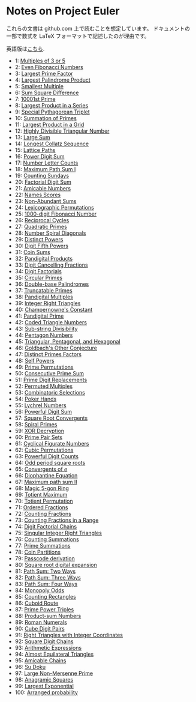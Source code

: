 # Notes on Project Euler

これらの文書は github.com 上で読むことを想定しています。
ドキュメントの一部で数式を LaTeX フォーマットで記述したのが理由です。

英語版は[こちら](./README.md).

- 1: [Multiples of 3 or 5](./ja/p0001.md)
- 2: [Even Fibonacci Numbers](./ja/p0002.md)
- 3: [Largest Prime Factor](./ja/p0003.md)
- 4: [Largest Palindrome Product](./ja/p0004.md)
- 5: [Smallest Multiple](./ja/p0005.md)
- 6: [Sum Square Difference](./ja/p0006.md)
- 7: [10001st Prime](./ja/p0007.md)
- 8: [Largest Product in a Series](./ja/p0008.md)
- 9: [Special Pythagorean Triplet](./ja/p0009.md)
- 10: [Summation of Primes](./ja/p0010.md)
- 11: [Largest Product in a Grid](./ja/p0011.md)
- 12: [Highly Divisible Triangular Number](./ja/p0012.md)
- 13: [Large Sum](./ja/p0013.md)
- 14: [Longest Collatz Sequence](./ja/p0014.md)
- 15: [Lattice Paths](./ja/p0015.md)
- 16: [Power Digit Sum](./ja/p0016.md)
- 17: [Number Letter Counts](./ja/p0017.md)
- 18: [Maximum Path Sum I](./ja/p0018.md)
- 19: [Counting Sundays](./ja/p0019.md)
- 20: [Factorial Digit Sum](./ja/p0020.md)
- 21: [Amicable Numbers](./ja/p0021.md)
- 22: [Names Scores](./ja/p0022.md)
- 23: [Non-Abundant Sums](./ja/p0023.md)
- 24: [Lexicographic Permutations](./ja/p0024.md)
- 25: [1000-digit Fibonacci Number](./ja/p0025.md)
- 26: [Reciprocal Cycles](./ja/p0026.md)
- 27: [Quadratic Primes](./ja/p0027.md)
- 28: [Number Spiral Diagonals](./ja/p0028.md)
- 29: [Distinct Powers](./ja/p0029.md)
- 30: [Digit Fifth Powers](./ja/p0030.md)
- 31: [Coin Sums](./ja/p0031.md)
- 32: [Pandigital Products](./ja/p0032.md)
- 33: [Digit Cancelling Fractions](./ja/p0033.md)
- 34: [Digit Factorials](./ja/p0034.md)
- 35: [Circular Primes](./ja/p0035.md)
- 36: [Double-base Palindromes](./ja/p0036.md)
- 37: [Truncatable Primes](./ja/p0037.md)
- 38: [Pandigital Multiples](./ja/p0038.md)
- 39: [Integer Right Triangles](./ja/p0039.md)
- 40: [Champernowne's Constant](./ja/p0040.md)
- 41: [Pandigital Prime](./ja/p0041.md)
- 42: [Coded Triangle Numbers](./ja/p0042.md)
- 43: [Sub-string Divisibility](./ja/p0043.md)
- 44: [Pentagon Numbers](./ja/p0044.md)
- 45: [Triangular, Pentagonal, and Hexagonal](./ja/p0045.md)
- 46: [Goldbach's Other Conjecture](./ja/p0046.md)
- 47: [Distinct Primes Factors](./ja/p0047.md)
- 48: [Self Powers](./ja/p0048.md)
- 49: [Prime Permutations](./ja/p0049.md)
- 50: [Consecutive Prime Sum](./ja/p0050.md)
- 51: [Prime Digit Replacements](./ja/p0051.md)
- 52: [Permuted Multiples](./ja/p0052.md)
- 53: [Combinatoric Selections](./ja/p0053.md)
- 54: [Poker Hands](./ja/p0054.md)
- 55: [Lychrel Numbers](./ja/p0055.md)
- 56: [Powerful Digit Sum](./ja/p0056.md)
- 57: [Square Root Convergents](./ja/p0057.md)
- 58: [Spiral Primes](./ja/p0058.md)
- 59: [XOR Decryption](./ja/p0059.md)
- 60: [Prime Pair Sets](./ja/p0060.md)
- 61: [Cyclical Figurate Numbers](./ja/p0061.md)
- 62: [Cubic Permutations](./ja/p0062.md)
- 63: [Powerful Digit Counts](./ja/p0063.md)
- 64: [Odd period square roots](./ja/p0064.md)
- 65: [Convergents of $e$](./ja/p0065.md)
- 66: [Diophantine Equation](./ja/p0066.md)
- 67: [Maximum path sum II](./ja/p0067.md)
- 68: [Magic 5-gon Ring](./ja/p0068.md)
- 69: [Totient Maximum](./ja/p0069.md)
- 70: [Totient Permutation](./ja/p0070.md)
- 71: [Ordered Fractions](./ja/p0071.md)
- 72: [Counting Fractions](./ja/p0072.md)
- 73: [Counting Fractions in a Range](./ja/p0073.md)
- 74: [Digit Factorial Chains](./ja/p0074.md)
- 75: [Singular Integer Right Triangles](./ja/p0075.md)
- 76: [Counting Summations](./ja/p0076.md)
- 77: [Prime Summations](./ja/p0077.md)
- 78: [Coin Partitions](./ja/p0078.md)
- 79: [Passcode derivation](./ja/p0079.md)
- 80: [Square root digital expansion](./ja/p0080.md)
- 81: [Path Sum: Two Ways](./ja/p0081.md)
- 82: [Path Sum: Three Ways](./ja/p0082.md)
- 83: [Path Sum: Four Ways](./ja/p0083.md)
- 84: [Monopoly Odds](./ja/p0084.md)
- 85: [Counting Rectangles](./ja/p0085.md)
- 86: [Cuboid Route](./ja/p0086.md)
- 87: [Prime Power Triples](./ja/p0087.md)
- 88: [Product-sum Numbers](./ja/p0088.md)
- 89: [Roman Numerals](./ja/p0089.md)
- 90: [Cube Digit Pairs](./ja/p0090.md)
- 91: [Right Triangles with Integer Coordinates](./ja/p0091.md)
- 92: [Square Digit Chains](./ja/p0092.md)
- 93: [Arithmetic Expressions](./ja/p0093.md)
- 94: [Almost Equilateral Triangles](./ja/p0094.md)
- 95: [Amicable Chains](./ja/p0095.md)
- 96: [Su Doku](./ja/p0096.md)
- 97: [Large Non-Mersenne Prime](./ja/p0097.md)
- 98: [Anagramic Squares](./ja/p0098.md)
- 99: [Largest Exponential](./ja/p0099.md)
- 100: [Arranged probability](./ja/p0100.md)
